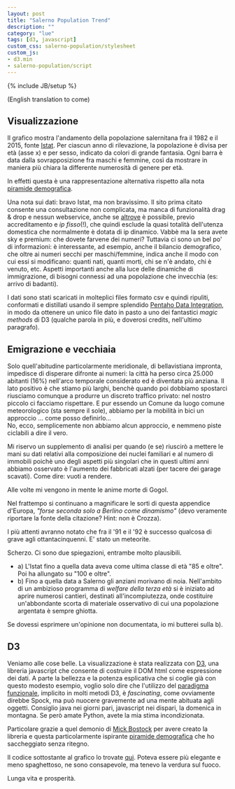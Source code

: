```yaml
---
layout: post
title: "Salerno Population Trend"
description: ""
category: "lue"
tags: [d3, javascript]
custom_css: salerno-population/stylesheet
custom_js:
- d3.min
- salerno-population/script
---
```

{% include JB/setup %}

(English translation to come)

## Visualizzazione
Il grafico mostra l'andamento della popolazione salernitana fra il 1982 e il 2015, fonte [Istat](http://demo.istat.it/). Per ciascun
anno di rilevazione, la popolazione è divisa per età (asse x) e per sesso, indicato da colori di grande fantasia. Ogni barra è data
dalla sovrapposizione fra maschi e femmine, così da mostrare in maniera più chiara la differente numerosità di genere per età.

In effetti questa è una rappresentazione alternativa rispetto alla nota [piramide demografica](https://en.wikipedia.org/wiki/Population_pyramid).

Una nota sui dati: bravo Istat, ma non bravissimo. Il sito prima citato consente una consultazione non complicata, ma manca di funzionalità drag & drop
e nessun webservice, anche se [altrove](http://www.istat.it/it/strumenti/web-service) è possibile, previo accreditamento e _ip fisso_(!), 
che quindi esclude la quasi totalità dell'utenza domestica che normalmente è dotata di ip dinamico. Vabbè ma la sera avete sky e premium: 
che dovete farvene dei numeri? Tuttavia ci sono un bel po' di informazioni: è interessante, ad esempio, anche il bilancio demografico, che oltre 
ai numeri secchi per maschi/femmine, indica anche il modo con cui essi si modificano: quanti nati, quanti morti, chi se n'è andato, chi è venuto, etc. 
Aspetti importanti anche alla luce delle dinamiche di immigrazione, di bisogni connessi ad una popolazione che invecchia (es: arrivo
di badanti).

I dati sono stati scaricati in molteplici files formato csv e quindi ripuliti, conformati e distillati usando il sempre splendido
[Pentaho Data Integration](http://community.pentaho.com/projects/data-integration/), in modo da ottenere 
un unico file dato in pasto a uno dei fantastici _magic methods_ di D3 (qualche parola in più, e doverosi credits, nell'ultimo paragrafo).


## Emigrazione e vecchiaia
Solo quell'abitudine particolarmente meridionale, di bellavistiana impronta, impedisce di disperare difronte ai numeri: la città
ha perso circa 25.000 abitanti (16%) nell'arco temporale considerato ed è diventata più anziana. Il lato positivo è che stiamo più larghi,
benchè quando poi dobbiamo spostarci riusciamo comunque a produrre un discreto traffico privato: nel nostro piccolo ci facciamo rispettare.
E pur essendo un Comune da luogo comune meteorologico (sta sempre il sole), abbiamo per la mobilità in bici un approccio ... come posso definirlo...   
No, ecco, semplicemente non abbiamo alcun approccio, e nemmeno piste ciclabili a dire il vero. 
 
Mi riservo un supplemento di analisi per quando (e se) riuscirò a mettere le mani su dati relativi alla composizione dei nuclei familiari e al numero di immobili 
poichè uno degli aspetti più singolari che in questi ultimi anni abbiamo osservato è l'aumento dei fabbricati alzati (per tacere dei garage scavati). 
Come dire: vuoti a rendere. 

Alle volte mi vengono in mente le anime morte di Gogol.

Nel frattempo si continuano a magnificare le sorti di questa appendice d'Europa, _"forse seconda solo a Berlino come dinamismo"_ (devo veramente 
riportare la fonte della citazione? Hint: non è Crozza). 

I più attenti avranno notato che fra il '91 e il '92 è successo qualcosa di grave agli ottantacinquenni. E' stato un meteorite. 

Scherzo. Ci sono due spiegazioni, entrambe molto plausibili.

* a) L'Istat fino a quella data aveva come ultima classe di età "85 e oltre". Poi ha allungato su "100 e oltre".
* b) Fino a quella data a Salerno gli anziani morivano di noia. Nell'ambito di un ambizioso programma di _welfare della terza età_
si è iniziato ad aprire numerosi cantieri, destinati all'incompiutezza, onde costituire un'abbondante scorta di materiale osservativo 
di cui una popolazione argentata è sempre ghiotta.

Se dovessi esprimere un'opinione non documentata, io mi butterei sulla b).

## D3
Veniamo alle cose belle. La visualizzazione è stata realizzata con [D3](https://d3js.org/), una libreria javascript che consente 
di costruire il DOM html come espressione dei dati. A parte la bellezza e la potenza esplicativa che si coglie già con questo modesto
esempio, voglio solo dire che l'utilizzo del [paradigma funzionale](https://it.wikipedia.org/wiki/Programmazione_funzionale), 
implicito in molti metodi D3, è _fascinating_, come ovviamente direbbe
Spock, ma può nuocere gravemente ad una mente abituata agli oggetti. Consiglio java nei giorni pari, javascript nei dispari, la domenica in montagna.
Se però amate Python, avete la mia stima incondizionata.

Particolare grazie a quel demonio di [Mick Bostock](https://github.com/mbostock) per avere creato la libreria e questa particolarmente ispirante 
[piramide demografica](http://bl.ocks.org/mbostock/4062085) che ho saccheggiato senza ritegno.

Il codice sottostante al grafico lo trovate [qui](https://github.com/andtorg/andtorg.github.io/blob/master/assets/d3-posts/salerno-population/script.js).
Poteva essere più elegante e meno spaghettoso, ne sono consapevole, ma tenevo la verdura sul fuoco.
 
Lunga vita e prosperità.